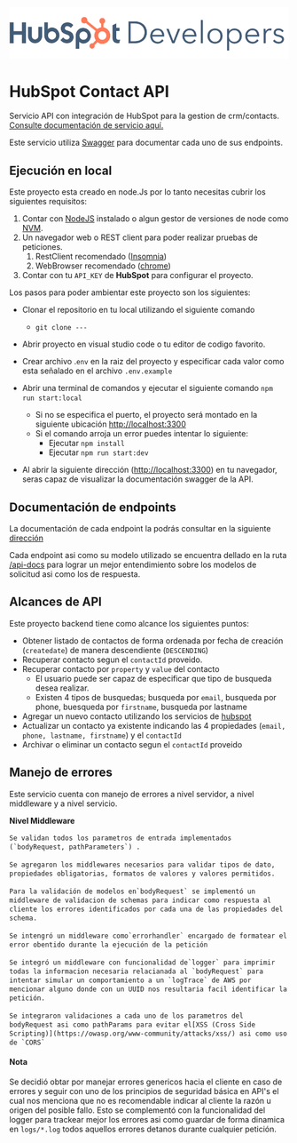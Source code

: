 ![1726122692405](image/readme/image.png)

# HubSpot Contact API

Servicio API con integración de HubSpot para la gestion de crm/contacts.
[Consulte documentación de servicio aquí.](https://developers.hubspot.com/docs/api/crm/contacts 'HubSpot/Crm/contacts')

Este servicio utiliza [Swagger](https://swagger.io/) para documentar cada uno de
sus endpoints.

## Ejecución en local

Este proyecto esta creado en node.Js por lo tanto necesitas cubrir los
siguientes requisitos:

1. Contar con [NodeJS](https://nodejs.org/en) instalado o algun gestor de
   versiones de node como [NVM](https://github.com/nvm-sh/nvm).
2. Un navegador web o REST client para poder realizar pruebas de peticiones.
   1. RestClient recomendado ([Insomnia](https://insomnia.rest/download))
   2. WebBrowser recomendado
      ([chrome](https://www.google.com/intl/es_es/chrome/))
3. Contar con tu `API_KEY` de **HubSpot** para configurar el proyecto.

Los pasos para poder ambientar este proyecto son los siguientes:

- Clonar el repositorio en tu local utilizando el siguiente comando

  - `git clone ---`

- Abrir proyecto en visual studio code o tu editor de codigo favorito.
- Crear archivo .`env` en la raiz del proyecto y especificar cada valor como
  esta señalado en el archivo `.env.example`
- Abrir una terminal de comandos y ejecutar el siguiente comando
  `npm run start:local`

  - Si no se especifica el puerto, el proyecto será montado en la siguiente
    ubicación [http://localhost:3300](<[http://localhost:3300]()>)
  - Si el comando arroja un error puedes intentar lo siguiente:
    - Ejecutar `npm install`
    - Ejecutar `npm run start:dev`

- Al abrir la siguiente dirección
  ([http://localhost:3300](<[http://localhost:3300]()>)) en tu navegador, seras
  capaz de visualizar la documentación swagger de la API.

## Documentación de endpoints

La documentación de cada endpoint la podrás consultar en la siguiente
[dirección ](http://localhost:3300/api-docs/#/)

Cada endpoint asi como su modelo utilizado se encuentra dellado en la ruta
[/api-docs]() para lograr un mejor entendimiento sobre los modelos de solicitud
asi como los de respuesta.

## Alcances de API

Este proyecto backend tiene como alcance los siguientes puntos:

- Obtener listado de contactos de forma ordenada por fecha de creación
  (`createdate`) de manera descendiente (`DESCENDING`)
- Recuperar contacto segun el `contactId` proveido.
- Recuperar contacto por `property` y `value` del contacto
  - El usuario puede ser capaz de especificar que tipo de busqueda desea
    realizar.
  - Existen 4 tipos de busquedas; busqueda por `email`, busqueda por phone,
    buesqueda por `firstname`, busqueda por lastname
- Agregar un nuevo contacto utilizando los servicios de
  [hubspot](https://developers.hubspot.com/docs/api/crm/contacts)
- Actualizar un contacto ya existente indicando las 4 propiedades
  (`email, phone, lastname, firstname`) y el `contactId`
- Archivar o eliminar un contacto segun el `contactId` proveido

## Manejo de errores

Este servicio cuenta con manejo de errores a nivel servidor, a nivel middleware
y a nivel servicio.

**Nivel Middleware**

    Se validan todos los parametros de entrada implementados (`bodyRequest, pathParameters`) .

    Se agregaron los middlewares necesarios para validar tipos de dato, propiedades obligatorias, formatos de valores y valores permitidos.

    Para la validación de modelos en`bodyRequest` se implementó un middleware de validacion de schemas para indicar como respuesta al cliente los errores identificados por cada una de las propiedades del schema.

    Se intengró un middleware como`errorhandler` encargado de formatear el error obentido durante la ejecución de la petición

    Se integró un middleware con funcionalidad de`logger` para imprimir todas la informacion necesaria relacianada al `bodyRequest` para intentar simular un comportamiento a un `logTrace` de AWS por mencionar alguno donde con un UUID nos resultaria facil identificar la petición.

    Se integraron validaciones a cada uno de los parametros del bodyRequest asi como pathParams para evitar el[XSS (Cross Side Scripting)](https://owasp.org/www-community/attacks/xss/) asi como uso de `CORS`

#### Nota

Se decidió obtar por manejar errores genericos hacia el cliente en caso de
errores y seguir con uno de los principios de seguridad básica en API's el cual
nos menciona que no es recomendable indicar al cliente la razón u origen del
posible fallo. Esto se complementó con la funcionalidad del logger para trackear
mejor los errores asi como guardar de forma dinamica en `logs/*.log` todos
aquellos errores detanos durante cualquier petición.
